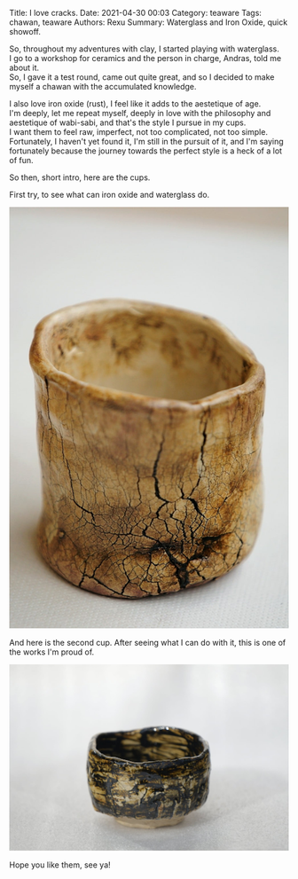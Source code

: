 Title: I love cracks.
Date: 2021-04-30 00:03
Category: teaware
Tags: chawan, teaware
Authors: Rexu
Summary: Waterglass and Iron Oxide, quick showoff.

So, throughout my adventures with clay, I started playing with waterglass.  
I go to a workshop for ceramics and the person in charge, Andras, told me about it.  
So, I gave it a test round, came out quite great, and so I decided to make myself a chawan with the accumulated knowledge.

I also love iron oxide (rust), I feel like it adds to the aestetique of age.  
I'm deeply, let me repeat myself, deeply in love with the philosophy and aestetique of wabi-sabi, and that's the style I pursue in my cups.  
I want them to feel raw, imperfect, not too complicated, not too simple. Fortunately, I haven't yet found it, I'm still in the pursuit of it, and I'm saying fortunately because the journey towards the perfect style is a heck of a lot of fun.

So then, short intro, here are the cups.

First try, to see what can iron oxide and waterglass do.

<img src="/images/waterglass_test.jpg" width="760">

And here is the second cup. After seeing what I can do with it, this is one of the works I'm proud of.

<img src="/images/chawan_waterglass.jpg" width="760">

Hope you like them, see ya!
